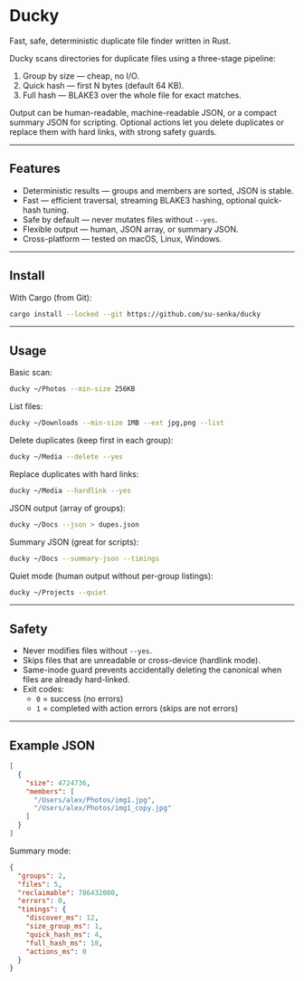 # Ducky

Fast, safe, deterministic duplicate file finder written in Rust.

Ducky scans directories for duplicate files using a three-stage pipeline:

1. Group by size — cheap, no I/O.
2. Quick hash — first N bytes (default 64 KB).
3. Full hash — BLAKE3 over the whole file for exact matches.

Output can be human-readable, machine-readable JSON, or a compact summary JSON for scripting.
Optional actions let you delete duplicates or replace them with hard links, with strong safety guards.

---

## Features

- Deterministic results — groups and members are sorted, JSON is stable.
- Fast — efficient traversal, streaming BLAKE3 hashing, optional quick-hash tuning.
- Safe by default — never mutates files without `--yes`.
- Flexible output — human, JSON array, or summary JSON.
- Cross-platform — tested on macOS, Linux, Windows.

---

## Install

With Cargo (from Git):

```bash
cargo install --locked --git https://github.com/su-senka/ducky
```

---

## Usage

Basic scan:

```bash
ducky ~/Photos --min-size 256KB
```

List files:

```bash
ducky ~/Downloads --min-size 1MB --ext jpg,png --list
```

Delete duplicates (keep first in each group):

```bash
ducky ~/Media --delete --yes
```

Replace duplicates with hard links:

```bash
ducky ~/Media --hardlink --yes
```

JSON output (array of groups):

```bash
ducky ~/Docs --json > dupes.json
```

Summary JSON (great for scripts):

```bash
ducky ~/Docs --summary-json --timings
```

Quiet mode (human output without per-group listings):

```bash
ducky ~/Projects --quiet
```

---

## Safety

- Never modifies files without `--yes`.
- Skips files that are unreadable or cross-device (hardlink mode).
- Same-inode guard prevents accidentally deleting the canonical when files are already hard-linked.
- Exit codes:
  - `0` = success (no errors)
  - `1` = completed with action errors (skips are not errors)

---

## Example JSON

```json
[
  {
    "size": 4724736,
    "members": [
      "/Users/alex/Photos/img1.jpg",
      "/Users/alex/Photos/img1_copy.jpg"
    ]
  }
]
```

Summary mode:

```json
{
  "groups": 2,
  "files": 5,
  "reclaimable": 786432000,
  "errors": 0,
  "timings": {
    "discover_ms": 12,
    "size_group_ms": 1,
    "quick_hash_ms": 4,
    "full_hash_ms": 18,
    "actions_ms": 0
  }
}
```
